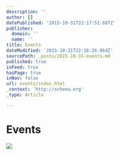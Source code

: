 ```yaml
---
description: ''
author: []
datePublished: '2015-10-31T22:17:51.607Z'
publisher:
  domain: ''
  name: ''
title: Events
dateModified: '2015-10-31T22:16:26.964Z'
sourcePath: _posts/2015-10-31-events.md
published: true
inFeed: true
hasPage: true
inNav: false
url: events/index.html
_context: 'http://schema.org'
_type: Article

---
```

# Events
![](https://the-grid-user-content.s3-us-west-2.amazonaws.com/354c0920-73c3-4107-a3b4-2c164c0a2bc5.png)